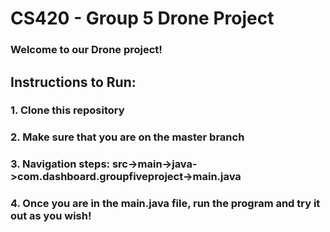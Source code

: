 # CS420 - Group 5 Drone Project
### Welcome to our Drone project!
## Instructions to Run:

### 1. Clone this repository
### 2. Make sure that you are on the master branch
### 3. Navigation steps: src->main->java->com.dashboard.groupfiveproject->main.java
### 4. Once you are in the main.java file, run the program and try it out as you wish!
